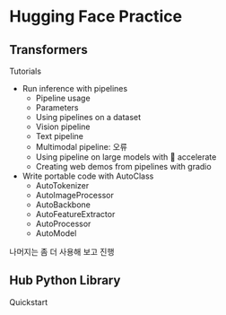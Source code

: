 # Hugging Face Practice

## Transformers

Tutorials

- Run inference with pipelines
  - Pipeline usage
  - Parameters
  - Using pipelines on a dataset
  - Vision pipeline
  - Text pipeline
  - Multimodal pipeline: 오류
  - Using pipeline on large models with 🤗 accelerate
  - Creating web demos from pipelines with gradio
- Write portable code with AutoClass  
  - AutoTokenizer
  - AutoImageProcessor
  - AutoBackbone
  - AutoFeatureExtractor
  - AutoProcessor
  - AutoModel

나머지는 좀 더 사용해 보고 진행

## Hub Python Library

Quickstart